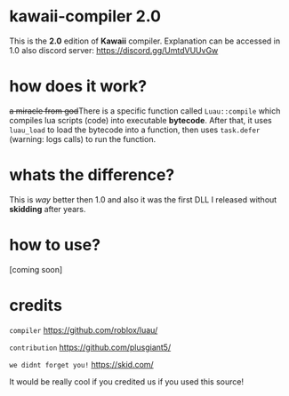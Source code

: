 # kawaii-compiler 2.0

This is the **2.0** edition of **Kawaii** compiler. Explanation can be accessed in 1.0 also discord server: https://discord.gg/UmtdVUUvGw

# how does it work?

~~a miracle from god~~There is a specific function called `Luau::compile` which compiles lua scripts (code) into executable **bytecode**. After that, it uses `luau_load` to load the bytecode into a function, then uses `task.defer` (warning: logs calls) to run the function.

# whats the difference?

This is *way* better then 1.0 and also it was the first DLL I released without **skidding** after years.

# how to use?

[coming soon]

# credits

`compiler` https://github.com/roblox/luau/

`contribution` https://github.com/plusgiant5/

`we didnt forget you!` https://skid.com/

It would be really cool if you credited us if you used this source!
